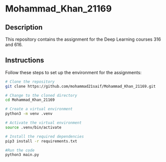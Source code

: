 # Mohammad_Khan_21169

## Description
This repository contains the assignment for the Deep Learning courses 316 and 616.

## Instructions
Follow these steps to set up the environment for the assignments:

```bash
# Clone the repository
git clone https://github.com/mohammad21saif/Mohammad_Khan_21169.git

# Change to the cloned directory
cd Mohammad_Khan_21169

# Create a virtual environment
python3 -m venv .venv

# Activate the virtual environment
source .venv/bin/activate

# Install the required dependencies
pip3 install -r requirements.txt

#Run the code
python3 main.py